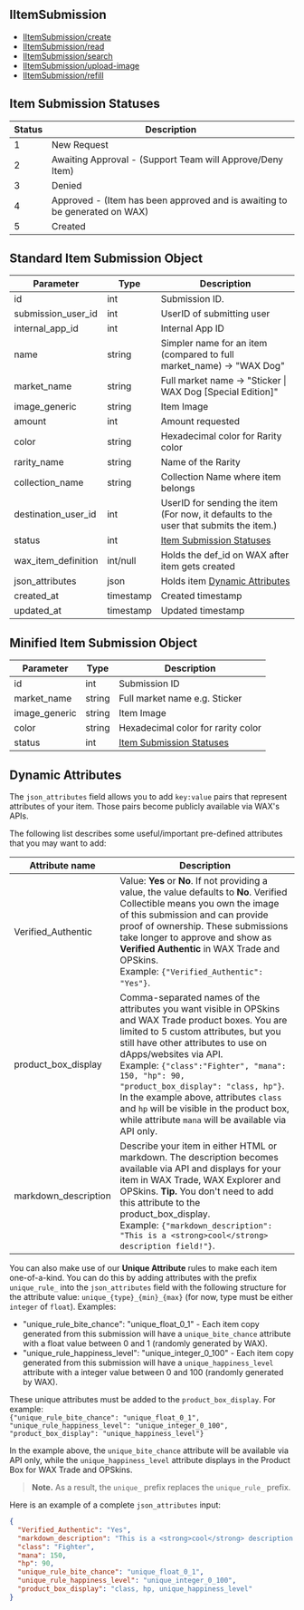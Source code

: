 ## IItemSubmission

- [IItemSubmission/create](IItemSubmission/create.md)
- [IItemSubmission/read](IItemSubmission/read.md)
- [IItemSubmission/search](IItemSubmission/search.md)
- [IItemSubmission/upload-image](IItemSubmission/upload-image.md)
- [IItemSubmission/refill](IItemSubmission/refill.md)

## Item Submission Statuses
Status | Description
------ | ----------
1 | New Request
2 | Awaiting Approval - (Support Team will Approve/Deny Item)
3 | Denied
4 | Approved - (Item has been approved and is awaiting to be generated on WAX)
5 | Created

## Standard Item Submission Object
Parameter | Type | Description
--------- | -----| -------- 
id | int | Submission ID.
submission_user_id    | int | UserID of submitting user
internal_app_id| int | Internal App ID
name | string | Simpler name for an item (compared to full market_name) -> "WAX Dog"
market_name | string | Full market name -> "Sticker &#124; WAX Dog [Special Edition]"
image_generic | string | Item Image
amount | int | Amount requested
color | string | Hexadecimal color for Rarity color
rarity_name | string | Name of the Rarity
collection_name | string | Collection Name where item belongs
destination_user_id | int | UserID for sending the item (For now, it defaults to the user that submits the item.)
status | int | [Item Submission Statuses](/IItemSubmission.md#item-submission-statuses)
wax_item_definition | int/null | Holds the def_id on WAX after item gets created
json_attributes | json | Holds item [Dynamic Attributes](/IItemSubmission.md#dynamic-attributes)
created_at | timestamp | Created timestamp
updated_at | timestamp | Updated timestamp

## Minified Item Submission Object
Parameter | Type | Description
--------- | -----| -------- 
id | int | Submission ID
market_name | string | Full market name e.g. Sticker | WAX DOG
image_generic | string | Item Image
color | string | Hexadecimal color for rarity color
status | int | [Item Submission Statuses](/IItemSubmission.md#item-submission-statuses)

## Dynamic Attributes
The `json_attributes` field allows you to add `key:value` pairs that represent attributes of your item. Those pairs become publicly available via WAX's APIs.

The following list describes some useful/important pre-defined attributes that you may want to add:

Attribute name | Description
--------- | -------- 
Verified_Authentic | Value: **Yes** or **No**. If not providing a value, the value defaults to **No**. Verified Collectible means you own the image of this submission and can provide proof of ownership. These submissions take longer to approve and show as **Verified Authentic** in WAX Trade and OPSkins. <br>Example: `{"Verified_Authentic": "Yes"}`.
product_box_display | Comma-separated names of the attributes you want visible in OPSkins and WAX Trade product boxes. You are limited to 5 custom attributes, but you still have other attributes to use on dApps/websites via API.  <br>Example: `{"class":"Fighter", "mana": 150, "hp": 90, "product_box_display": "class, hp"}`. <br>In the example above, attributes `class` and `hp` will be visible in the product box, while attribute `mana` will be available via API only.
markdown_description | Describe your item in either HTML or markdown.  The description becomes available via API and displays for your item in WAX Trade, WAX Explorer and OPSkins. **Tip.** You don't need to add this attribute to the product_box_display. <br>Example: `{"markdown_description": "This is a <strong>cool</strong> description field!"}`.

You can also make use of our **Unique Attribute** rules to make each item one-of-a-kind. You can do this by adding attributes with the prefix `unique_rule_` into the `json_attributes` field with the following structure for the attribute value: `unique_{type}_{min}_{max}` (for now, type must be either `integer` of `float`). Examples:
 - "unique_rule_bite_chance": "unique_float_0_1" - Each item copy generated from this submission will have a `unique_bite_chance` attribute with a float value between 0 and 1 (randomly generated by WAX).
 - "unique_rule_happiness_level": "unique_integer_0_100" - Each item copy generated from this submission will have a `unique_happiness_level` attribute with a integer value between 0 and 100 (randomly generated by WAX).
 
These unique attributes must be added to the `product_box_display`. For example: <br>
`{"unique_rule_bite_chance": "unique_float_0_1", "unique_rule_happiness_level": "unique_integer_0_100", "product_box_display": "unique_happiness_level"}` 
 
In the example above, the `unique_bite_chance` attribute will be available via API only, while the `unique_happiness_level` attribute displays in the Product Box for WAX Trade and OPSkins.

>**Note.** As a result, the `unique_` prefix replaces the `unique_rule_` prefix.

Here is an example of a complete `json_attributes` input: 
```json
{
  "Verified_Authentic": "Yes",
  "markdown_description": "This is a <strong>cool</strong> description field!",
  "class": "Fighter",
  "mana": 150,
  "hp": 90,
  "unique_rule_bite_chance": "unique_float_0_1",
  "unique_rule_happiness_level": "unique_integer_0_100",
  "product_box_display": "class, hp, unique_happiness_level"
}
```
